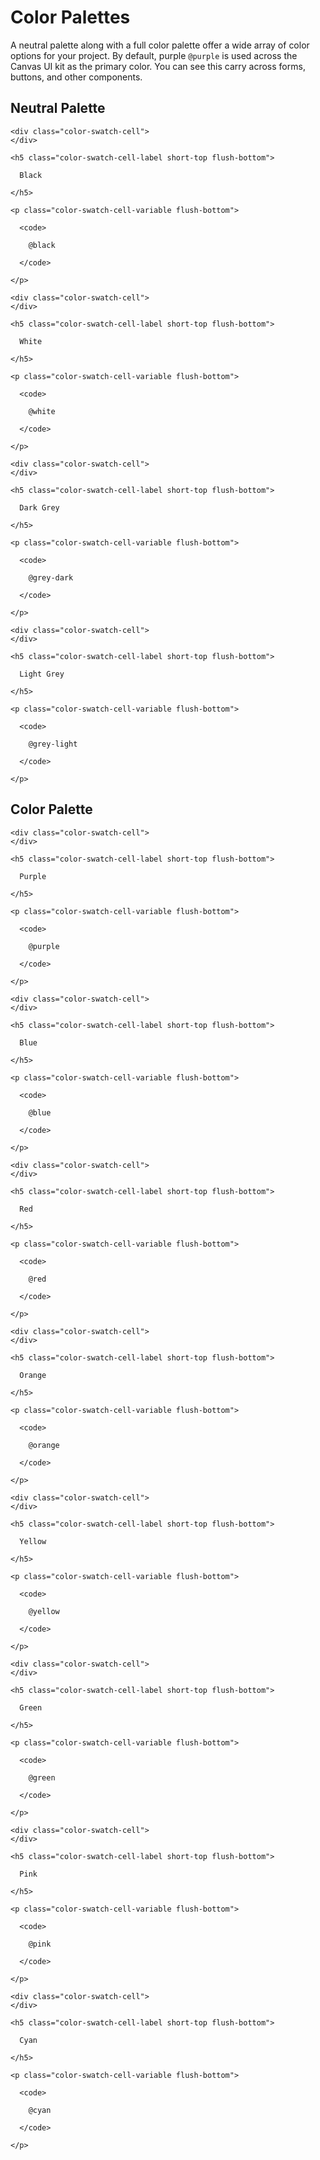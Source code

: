 # Color Palettes

A neutral palette along with a full color palette offer a wide array of color options for your project. By default, purple `@purple` is used across the Canvas UI kit as the primary color.  You can see this carry across forms, buttons, and other components.

## Neutral Palette

<div class="row color-swatches">

  <div class="column-small-6 column-medium-4 column-large-3 color-swatch black">

    <div class="color-swatch-cell">
    </div>

    <h5 class="color-swatch-cell-label short-top flush-bottom">

      Black

    </h5>

    <p class="color-swatch-cell-variable flush-bottom">

      <code>

        @black

      </code>

    </p>

  </div>

  <div class="column-small-6 column-medium-4 column-large-3 color-swatch white">

    <div class="color-swatch-cell">
    </div>

    <h5 class="color-swatch-cell-label short-top flush-bottom">

      White

    </h5>

    <p class="color-swatch-cell-variable flush-bottom">

      <code>

        @white

      </code>

    </p>

  </div>

  <div class="column-small-6 column-medium-4 column-large-3 color-swatch grey-dark">

    <div class="color-swatch-cell">
    </div>

    <h5 class="color-swatch-cell-label short-top flush-bottom">

      Dark Grey

    </h5>

    <p class="color-swatch-cell-variable flush-bottom">

      <code>

        @grey-dark

      </code>

    </p>

  </div>

  <div class="column-small-6 column-medium-4 column-large-3 color-swatch grey-light">

    <div class="color-swatch-cell">
    </div>

    <h5 class="color-swatch-cell-label short-top flush-bottom">

      Light Grey

    </h5>

    <p class="color-swatch-cell-variable flush-bottom">

      <code>

        @grey-light

      </code>

    </p>

  </div>

</div>

## Color Palette

<div class="row color-swatches">

  <div class="column-small-6 column-medium-4 column-large-3 color-swatch purple">

    <div class="color-swatch-cell">
    </div>

    <h5 class="color-swatch-cell-label short-top flush-bottom">

      Purple

    </h5>

    <p class="color-swatch-cell-variable flush-bottom">

      <code>

        @purple

      </code>

    </p>

  </div>

  <div class="column-small-6 column-medium-4 column-large-3 color-swatch blue">

    <div class="color-swatch-cell">
    </div>

    <h5 class="color-swatch-cell-label short-top flush-bottom">

      Blue

    </h5>

    <p class="color-swatch-cell-variable flush-bottom">

      <code>

        @blue

      </code>

    </p>

  </div>

  <div class="column-small-6 column-medium-4 column-large-3 color-swatch red">

    <div class="color-swatch-cell">
    </div>

    <h5 class="color-swatch-cell-label short-top flush-bottom">

      Red

    </h5>

    <p class="color-swatch-cell-variable flush-bottom">

      <code>

        @red

      </code>

    </p>

  </div>

  <div class="column-small-6 column-medium-4 column-large-3 color-swatch orange">

    <div class="color-swatch-cell">
    </div>

    <h5 class="color-swatch-cell-label short-top flush-bottom">

      Orange

    </h5>

    <p class="color-swatch-cell-variable flush-bottom">

      <code>

        @orange

      </code>

    </p>

  </div>

  <div class="column-small-6 column-medium-4 column-large-3 color-swatch yellow">

    <div class="color-swatch-cell">
    </div>

    <h5 class="color-swatch-cell-label short-top flush-bottom">

      Yellow

    </h5>

    <p class="color-swatch-cell-variable flush-bottom">

      <code>

        @yellow

      </code>

    </p>

  </div>

  <div class="column-small-6 column-medium-4 column-large-3 color-swatch green">

    <div class="color-swatch-cell">
    </div>

    <h5 class="color-swatch-cell-label short-top flush-bottom">

      Green

    </h5>

    <p class="color-swatch-cell-variable flush-bottom">

      <code>

        @green

      </code>

    </p>

  </div>

  <div class="column-small-6 column-medium-4 column-large-3 color-swatch pink">

    <div class="color-swatch-cell">
    </div>

    <h5 class="color-swatch-cell-label short-top flush-bottom">

      Pink

    </h5>

    <p class="color-swatch-cell-variable flush-bottom">

      <code>

        @pink

      </code>

    </p>

  </div>

  <div class="column-small-6 column-medium-4 column-large-3 color-swatch cyan">

    <div class="color-swatch-cell">
    </div>

    <h5 class="color-swatch-cell-label short-top flush-bottom">

      Cyan

    </h5>

    <p class="color-swatch-cell-variable flush-bottom">

      <code>

        @cyan

      </code>

    </p>

  </div>

</div>
